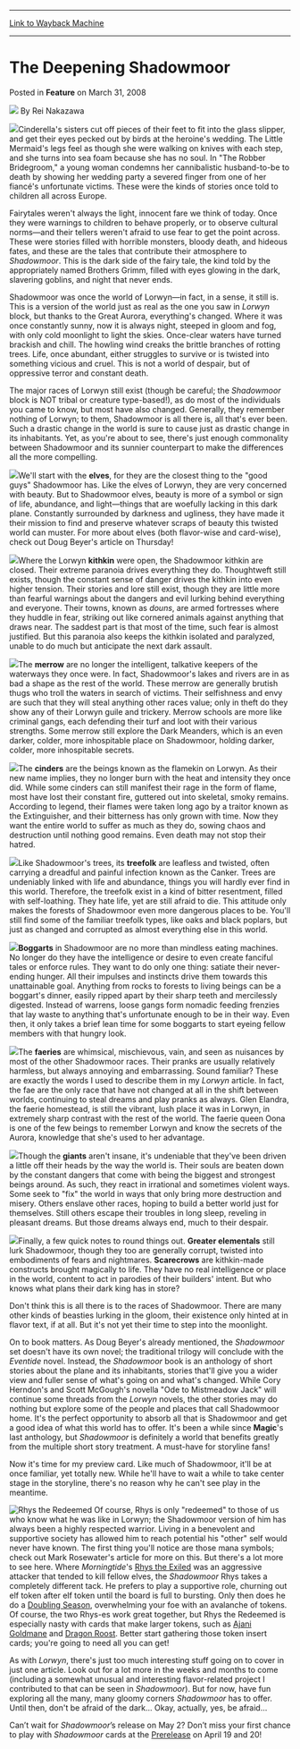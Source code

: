 
---
[Link to Wayback Machine](https://web.archive.org/web/20201125115930/https://magic.wizards.com/en/articles/archive/deepening-shadowmoor-2008-03-31)

[_metadata_:author]:- "Rei Nakazawa"
[_metadata_:generator]:- "Drupal 7 (http://drupal.org)"
[_metadata_:node]:- "634051"
[_metadata_:publish_date]:- "2008-03-31"
[_metadata_:source]:- "div-main-content"
[_metadata_:title]:- "The Deepening Shadowmoor"
[_metadata_:wayback_capture_timestamp]:- "2020-11-25 11:59:30"
[_metadata_:wayback_raw_url]:- "https://web.archive.org/web/20201125115930id_/https://magic.wizards.com/en/articles/archive/deepening-shadowmoor-2008-03-31"
[_metadata_:wayback_url]:- "https://magic.wizards.com/en/articles/archive/deepening-shadowmoor-2008-03-31"
---


The Deepening Shadowmoor
========================



 Posted in **Feature**
 on March 31, 2008 






![](https://media.magic.wizards.com/styles/auth_small/public/images/person/authorpic_reinakazawa.jpg)
By Rei Nakazawa











![](https://media.magic.wizards.com/image_legacy_migration/magic/images/mtgcom/fcpics/features/451_6i9exw0.jpg)Cinderella's sisters cut off pieces of their feet to fit into the glass slipper, and get their eyes pecked out by birds at the heroine's wedding. The Little Mermaid's legs feel as though she were walking on knives with each step, and she turns into sea foam because she has no soul. In "The Robber Bridegroom," a young woman condemns her cannibalistic husband-to-be to death by showing her wedding party a severed finger from one of her fiancé's unfortunate victims. These were the kinds of stories once told to children all across Europe.


Fairytales weren't always the light, innocent fare we think of today. Once they were warnings to children to behave properly, or to observe cultural norms—and their tellers weren't afraid to use fear to get the point across. These were stories filled with horrible monsters, bloody death, and hideous fates, and these are the tales that contribute their atmosphere to *Shadowmoor*. This is the dark side of the fairy tale, the kind told by the appropriately named Brothers Grimm, filled with eyes glowing in the dark, slavering goblins, and night that never ends.


Shadowmoor was once the world of Lorwyn—in fact, in a sense, it still is. This is a version of the world just as real as the one you saw in *Lorwyn* block, but thanks to the Great Aurora, everything's changed. Where it was once constantly sunny, now it is always night, steeped in gloom and fog, with only cold moonlight to light the skies. Once-clear waters have turned brackish and chill. The howling wind creaks the brittle branches of rotting trees. Life, once abundant, either struggles to survive or is twisted into something vicious and cruel. This is not a world of despair, but of oppressive terror and constant death.


The major races of Lorwyn still exist (though be careful; the *Shadowmoor* block is NOT tribal or creature type-based!), as do most of the individuals you came to know, but most have also changed. Generally, they remember nothing of Lorwyn; to them, Shadowmoor is all there is, all that's ever been. Such a drastic change in the world is sure to cause just as drastic change in its inhabitants. Yet, as you're about to see, there's just enough commonality between Shadowmoor and its sunnier counterpart to make the differences all the more compelling.


![](https://media.magic.wizards.com/image_legacy_migration/magic/images/mtgcom/fcpics/features/451_oklkmebx0.jpg)We'll start with the **elves**, for they are the closest thing to the "good guys" Shadowmoor has. Like the elves of Lorwyn, they are very concerned with beauty. But to Shadowmoor elves, beauty is more of a symbol or sign of life, abundance, and light—things that are woefully lacking in this dark plane. Constantly surrounded by darkness and ugliness, they have made it their mission to find and preserve whatever scraps of beauty this twisted world can muster. For more about elves (both flavor-wise and card-wise), check out Doug Beyer's article on Thursday!


![](https://media.magic.wizards.com/image_legacy_migration/magic/images/mtgcom/fcpics/features/451_5so8032ga.jpg)Where the Lorwyn **kithkin** were open, the Shadowmoor kithkin are closed. Their extreme paranoia drives everything they do. Thoughtweft still exists, though the constant sense of danger drives the kithkin into even higher tension. Their stories and lore still exist, though they are little more than fearful warnings about the dangers and evil lurking behind everything and everyone. Their towns, known as *douns*, are armed fortresses where they huddle in fear, striking out like cornered animals against anything that draws near. The saddest part is that most of the time, such fear is almost justified. But this paranoia also keeps the kithkin isolated and paralyzed, unable to do much but anticipate the next dark assault.


![](https://media.magic.wizards.com/image_legacy_migration/magic/images/mtgcom/fcpics/features/451_nk92skrss.jpg)The **merrow** are no longer the intelligent, talkative keepers of the waterways they once were. In fact, Shadowmoor's lakes and rivers are in as bad a shape as the rest of the world. These merrow are generally brutish thugs who troll the waters in search of victims. Their selfishness and envy are such that they will steal anything other races value; only in theft do they show any of their Lorwyn guile and trickery. Merrow schools are more like criminal gangs, each defending their turf and loot with their various strengths. Some merrow still explore the Dark Meanders, which is an even darker, colder, more inhospitable place on Shadowmoor, holding darker, colder, more inhospitable secrets.


![](https://media.magic.wizards.com/image_legacy_migration/magic/images/mtgcom/fcpics/features/451_1lxdrz4ig.jpg)The **cinders** are the beings known as the flamekin on Lorwyn. As their new name implies, they no longer burn with the heat and intensity they once did. While some cinders can still manifest their rage in the form of flame, most have lost their constant fire, guttered out into skeletal, smoky remains. According to legend, their flames were taken long ago by a traitor known as the Extinguisher, and their bitterness has only grown with time. Now they want the entire world to suffer as much as they do, sowing chaos and destruction until nothing good remains. Even death may not stop their hatred.


![](https://media.magic.wizards.com/image_legacy_migration/magic/images/mtgcom/fcpics/features/451_yo2ljpr3w.jpg)Like Shadowmoor's trees, its **treefolk** are leafless and twisted, often carrying a dreadful and painful infection known as the Canker. Trees are undeniably linked with life and abundance, things you will hardly ever find in this world. Therefore, the treefolk exist in a kind of bitter resentment, filled with self-loathing. They hate life, yet are still afraid to die. This attitude only makes the forests of Shadowmoor even more dangerous places to be. You'll still find some of the familiar treefolk types, like oaks and black poplars, but just as changed and corrupted as almost everything else in this world.


![](https://media.magic.wizards.com/image_legacy_migration/magic/images/mtgcom/fcpics/features/451_fbcsv5gz5.jpg)**Boggarts** in Shadowmoor are no more than mindless eating machines. No longer do they have the intelligence or desire to even create fanciful tales or enforce rules. They want to do only one thing: satiate their never-ending hunger. All their impulses and instincts drive them towards this unattainable goal. Anything from rocks to forests to living beings can be a boggart's dinner, easily ripped apart by their sharp teeth and mercilessly digested. Instead of warrens, loose gangs form nomadic feeding frenzies that lay waste to anything that's unfortunate enough to be in their way. Even then, it only takes a brief lean time for some boggarts to start eyeing fellow members with that hungry look.


![](https://media.magic.wizards.com/image_legacy_migration/magic/images/mtgcom/fcpics/features/451_fu6ocn6po.jpg)The **faeries** are whimsical, mischievous, vain, and seen as nuisances by most of the other Shadowmoor races. Their pranks are usually relatively harmless, but always annoying and embarrassing. Sound familiar? These are exactly the words I used to describe them in my *Lorwyn* article. In fact, the fae are the only race that have not changed at all in the shift between worlds, continuing to steal dreams and play pranks as always. Glen Elandra, the faerie homestead, is still the vibrant, lush place it was in Lorwyn, in extremely sharp contrast with the rest of the world. The faerie queen Oona is one of the few beings to remember Lorwyn and know the secrets of the Aurora, knowledge that she's used to her advantage.


![](https://media.magic.wizards.com/image_legacy_migration/magic/images/mtgcom/fcpics/features/451_7qnxcyxgo.jpg)Though the **giants** aren't insane, it's undeniable that they've been driven a little off their heads by the way the world is. Their souls are beaten down by the constant dangers that come with being the biggest and strongest beings around. As such, they react in irrational and sometimes violent ways. Some seek to "fix" the world in ways that only bring more destruction and misery. Others enslave other races, hoping to build a better world just for themselves. Still others escape their troubles in long sleep, reveling in pleasant dreams. But those dreams always end, much to their despair.


![](https://media.magic.wizards.com/image_legacy_migration/magic/images/mtgcom/fcpics/features/451_avf80ldhx.jpg)Finally, a few quick notes to round things out. **Greater elementals** still lurk Shadowmoor, though they too are generally corrupt, twisted into embodiments of fears and nightmares. **Scarecrows** are kithkin-made constructs brought magically to life. They have no real intelligence or place in the world, content to act in parodies of their builders' intent. But who knows what plans their dark king has in store?


Don't think this is all there is to the races of Shadowmoor. There are many other kinds of beasties lurking in the gloom, their existence only hinted at in flavor text, if at all. But it's not yet their time to step into the moonlight.


On to book matters. As Doug Beyer's already mentioned, the *Shadowmoor* set doesn't have its own novel; the traditional trilogy will conclude with the *Eventide* novel. Instead, the *Shadowmoor* book is an anthology of short stories about the plane and its inhabitants, stories that'll give you a wider view and fuller sense of what's going on and what's changed. While Cory Herndon's and Scott McGough's novella "Ode to Mistmeadow Jack" will continue some threads from the *Lorwyn* novels, the other stories may do nothing but explore some of the people and places that call Shadowmoor home. It's the perfect opportunity to absorb all that is Shadowmoor and get a good idea of what this world has to offer. It's been a while since **Magic**'s last anthology, but *Shadowmoor* is definitely a world that benefits greatly from the multiple short story treatment. A must-have for storyline fans!


Now it's time for my preview card. Like much of Shadowmoor, it'll be at once familiar, yet totally new. While he'll have to wait a while to take center stage in the storyline, there's no reason why he can't see play in the meantime.


![Rhys the Redeemed](https://media.magic.wizards.com/image_legacy_migration/magic/images/mtgcom/fcpics/features/451_n5z7j5l.jpg)
Of course, Rhys is only "redeemed" to those of us who know what he was like in Lorwyn; the Shadowmoor version of him has always been a highly respected warrior. Living in a benevolent and supportive society has allowed him to reach potential his "other" self would never have known. The first thing you'll notice are those mana symbols; check out Mark Rosewater's article for more on this. But there's a lot more to see here. Where *Morningtide*'s [Rhys the Exiled](http://gatherer.wizards.com/Pages/Card/Details.aspx?name=Rhys+the+Exiled) was an aggressive attacker that tended to kill fellow elves, the *Shadowmoor* Rhys takes a completely different tack. He prefers to play a supportive role, churning out elf token after elf token until the board is full to bursting. Only then does he do a [Doubling Season](http://gatherer.wizards.com/Pages/Card/Details.aspx?name=Doubling+Season), overwhelming your foe with an avalanche of tokens. Of course, the two Rhys-es work great together, but Rhys the Redeemed is especially nasty with cards that make larger tokens, such as [Ajani Goldmane](http://gatherer.wizards.com/Pages/Card/Details.aspx?name=Ajani+Goldmane) and [Dragon Roost](http://gatherer.wizards.com/Pages/Card/Details.aspx?name=Dragon+Roost). Better start gathering those token insert cards; you're going to need all you can get!


As with *Lorwyn*, there's just too much interesting stuff going on to cover in just one article. Look out for a lot more in the weeks and months to come (including a somewhat unusual and interesting flavor-related project I contributed to that can be seen in *Shadowmoor*). But for now, have fun exploring all the many, many gloomy corners *Shadowmoor* has to offer. Until then, don't be afraid of the dark... Okay, actually, yes, be afraid...


Can’t wait for *Shadowmoor*’s release on May 2? Don’t miss your first chance to play with *Shadowmoor*  cards at the [Prerelease](http://archive.wizards.com/Magic/Magazine/Article.aspx?x=mtgcom/events/prereleases) on April 19 and 20!








